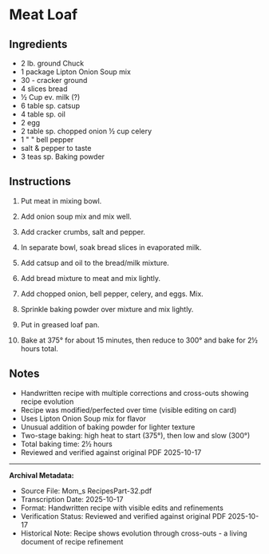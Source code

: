 # Meat Loaf

## Ingredients

- 2 lb. ground Chuck
- 1 package Lipton Onion Soup mix
- 30 - cracker ground
- 4 slices bread
- ½ Cup ev. milk (?)
- 6 table sp. catsup
- 4 table sp. oil
- 2 egg
- 2 table sp. chopped onion ½ cup celery
- 1 " " bell pepper
- salt & pepper to taste
- 3 teas sp. Baking powder

## Instructions

1. Put meat in mixing bowl.

2. Add onion soup mix and mix well.

3. Add cracker crumbs, salt and pepper.

4. In separate bowl, soak bread slices in evaporated milk.

5. Add catsup and oil to the bread/milk mixture.

6. Add bread mixture to meat and mix lightly.

7. Add chopped onion, bell pepper, celery, and eggs. Mix.

8. Sprinkle baking powder over mixture and mix lightly.

9. Put in greased loaf pan.

10. Bake at 375° for about 15 minutes, then reduce to 300° and bake for 2½ hours total.

## Notes

- Handwritten recipe with multiple corrections and cross-outs showing recipe evolution
- Recipe was modified/perfected over time (visible editing on card)
- Uses Lipton Onion Soup mix for flavor
- Unusual addition of baking powder for lighter texture
- Two-stage baking: high heat to start (375°), then low and slow (300°)
- Total baking time: 2½ hours
- Reviewed and verified against original PDF 2025-10-17

---

**Archival Metadata:**
- Source File: Mom_s RecipesPart-32.pdf
- Transcription Date: 2025-10-17
- Format: Handwritten recipe with visible edits and refinements
- Verification Status: Reviewed and verified against original PDF 2025-10-17
- Historical Note: Recipe shows evolution through cross-outs - a living document of recipe refinement
